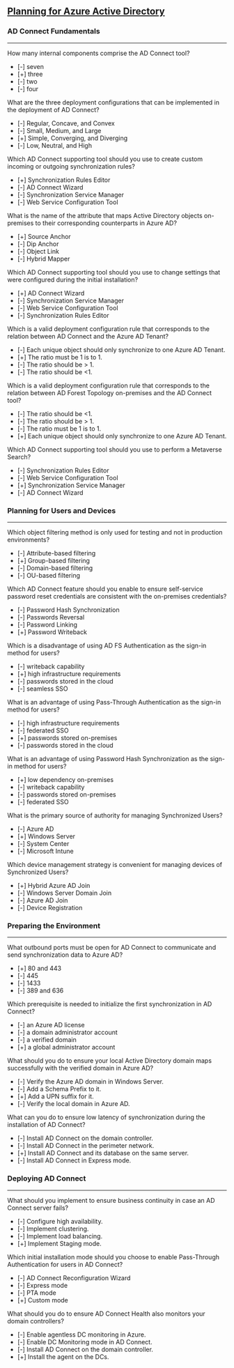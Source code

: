 ## [Planning for Azure Active Directory](https://www.linkedin.com/learning/planning-for-azure-active-directory)

### AD Connect Fundamentals
------
How many internal components comprise the AD Connect tool?

- [-] seven
- [+] three
- [-] two
- [-] four

What are the three deployment configurations that can be implemented in the deployment of AD Connect?

- [-] Regular, Concave, and Convex
- [-] Small, Medium, and Large
- [+] Simple, Converging, and Diverging
- [-] Low, Neutral, and High

Which AD Connect supporting tool should you use to create custom incoming or outgoing synchronization rules?

- [+] Synchronization Rules Editor
- [-] AD Connect Wizard
- [-] Synchronization Service Manager
- [-] Web Service Configuration Tool

What is the name of the attribute that maps Active Directory objects on-premises to their corresponding counterparts in Azure AD?

- [+] Source Anchor
- [-] Dip Anchor
- [-] Object Link
- [-] Hybrid Mapper

Which AD Connect supporting tool should you use to change settings that were configured during the initial installation?

- [+] AD Connect Wizard
- [-] Synchronization Service Manager
- [-] Web Service Configuration Tool
- [-] Synchronization Rules Editor

Which is a valid deployment configuration rule that corresponds to the relation between AD Connect and the Azure AD Tenant?

- [-] Each unique object should only synchronize to one Azure AD Tenant.
- [+] The ratio must be 1 is to 1.
- [-] The ratio should be > 1.
- [-] The ratio should be <1.

Which is a valid deployment configuration rule that corresponds to the relation between AD Forest Topology on-premises and the AD Connect tool?

- [-] The ratio should be <1.
- [-] The ratio should be > 1.
- [-] The ratio must be 1 is to 1.
- [+] Each unique object should only synchronize to one Azure AD Tenant.

Which AD Connect supporting tool should you use to perform a Metaverse Search?

- [-] Synchronization Rules Editor
- [-] Web Service Configuration Tool
- [+] Synchronization Service Manager
- [-] AD Connect Wizard

### Planning for Users and Devices
------

Which object filtering method is only used for testing and not in production environments?

- [-] Attribute-based filtering
- [+] Group-based filtering
- [-] Domain-based filtering
- [-] OU-based filtering

Which AD Connect feature should you enable to ensure self-service password reset credentials are consistent with the on-premises credentials?

- [-] Password Hash Synchronization
- [-] Passwords Reversal
- [-] Password Linking
- [+] Password Writeback

Which is a disadvantage of using AD FS Authentication as the sign-in method for users?

- [-] writeback capability
- [+] high infrastructure requirements
- [-] passwords stored in the cloud
- [-] seamless SSO

What is an advantage of using Pass-Through Authentication as the sign-in method for users?

- [-] high infrastructure requirements
- [-] federated SSO
- [+] passwords stored on-premises
- [-] passwords stored in the cloud

What is an advantage of using Password Hash Synchronization as the sign-in method for users?

- [+] low dependency on-premises
- [-] writeback capability
- [-] passwords stored on-premises
- [-] federated SSO

What is the primary source of authority for managing Synchronized Users?

- [-] Azure AD
- [+] Windows Server
- [-] System Center
- [-] Microsoft Intune

Which device management strategy is convenient for managing devices of Synchronized Users?

- [+] Hybrid Azure AD Join
- [-] Windows Server Domain Join
- [-] Azure AD Join
- [-] Device Registration

### Preparing the Environment
------

What outbound ports must be open for AD Connect to communicate and send synchronization data to Azure AD?

- [+] 80 and 443
- [-] 445
- [-] 1433
- [-] 389 and 636

Which prerequisite is needed to initialize the first synchronization in AD Connect?

- [-] an Azure AD license
- [-] a domain administrator account
- [-] a verified domain
- [+] a global administrator account

What should you do to ensure your local Active Directory domain maps successfully with the verified domain in Azure AD?

- [-] Verify the Azure AD domain in Windows Server.
- [-] Add a Schema Prefix to it.
- [+] Add a UPN suffix for it.
- [-] Verify the local domain in Azure AD.

What can you do to ensure low latency of synchronization during the installation of AD Connect?

- [-] Install AD Connect on the domain controller.
- [-] Install AD Connect in the perimeter network.
- [+] Install AD Connect and its database on the same server.
- [-] Install AD Connect in Express mode.

### Deploying AD Connect
------

What should you implement to ensure business continuity in case an AD Connect server fails?

- [-] Configure high availability.
- [-] Implement clustering.
- [-] Implement load balancing.
- [+] Implement Staging mode.

Which initial installation mode should you choose to enable Pass-Through Authentication for users in AD Connect?

- [-] AD Connect Reconfiguration Wizard
- [-] Express mode
- [-] PTA mode
- [+] Custom mode

What should you do to ensure AD Connect Health also monitors your domain controllers?

- [-] Enable agentless DC monitoring in Azure.
- [-] Enable DC Monitoring mode in AD Connect.
- [-] Install AD Connect on the domain controller.
- [+] Install the agent on the DCs.
